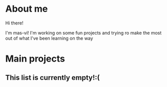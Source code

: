 # About me

Hi there! 

I'm mas-vi! I'm working on some fun projects and trying ro make the most out of what I've been learning on the way

# Main projects

## This list is currently empty!:(


